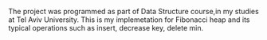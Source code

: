 The project was programmed as part of Data Structure course,in my studies at Tel Aviv University. This is my implemetation for Fibonacci heap and its typical operations such as insert, decrease key, delete min.
